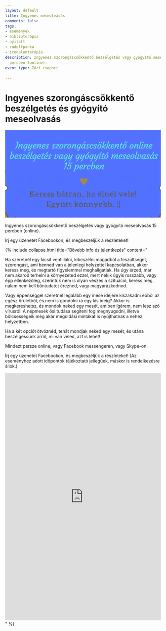 ```yaml
---
layout: default
title: Ingyenes meseolvasás
comments: false
tags:
- események
- biblioterápia
- nyitott
- rudolfpanka
- irodalomterápia
description: Ingyenes szorongáscsökkentő beszélgetés vagy gyógyító meseolvasás 15
  percben (online).
event_type: Zárt csoport

---
```

# Ingyenes szorongáscsökkentő beszélgetés és gyógyító meseolvasás

![](/assets/img/events/meseolvasas.png)

Ingyenes szorongáscsökkentő beszélgetés vagy gyógyító meseolvasás 15 percben (online).

Írj egy üzenetet Facebookon, és megbeszéljük a részleteket!

{% include collapse.html title="Bővebb info és jelentkezés" content="

Ha szeretnél egy kicsit ventillálni, kibeszélni magadból a feszültséget, szorongást, ami benned van a jelenlegi helyzettel kapcsolatban, akkor keress meg, és megtartó figyelemmel meghallgatlak.
Ha úgy érzed, már nem akarod terhelni a környezeted ezzel, mert nekik úgyis rosszabb, vagy épp ellenkezőleg, szerintük nem is olyan vészes a szituáció, keress meg, nálam nem kell bűntudatot érezned, vagy magyarázkodnod.

Vagy éppenséggel szeretnél legalább egy mese idejére kiszakadni ebből az egész őrületből, és nem is gondolni rá egy kis ideig? Akkor is megkereshetsz, és mondok neked egy mesét, amiben ígérem, nem lesz szó vírusról! A népmesék ősi tudása segíteni fog megnyugodni, illetve bölcsességeik még akár megoldási mintákat is nyújthatnak a nehéz helyzetben.

Ha a két opciót ötvöznéd, tehát mondjak neked egy mesét, és utána beszélgessünk arról, mi van veled, azt is lehet!

Mindezt persze online, vagy Facebook messengeren, vagy Skype-on.

Írj egy üzenetet Facebookon, és megbeszéljük a részleteket!
(Az eseményhez adott időpontok tájékoztató jellegűek, máskor is rendelkezésre állok.)

<iframe src='https://docs.google.com/forms/d/e/1FAIpQLSdg6dMyQ4Z8XT6zDRTYfmg8CemiWrLa_vBuGxHLyzE-qO1bSQ/viewform?embedded=true' frameborder='0' height='800' width='100%' marginheight='0' marginwidth='0'>Loading…</iframe>" %}